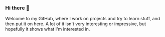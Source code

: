 ### Hi there 👋

Welcome to my GitHub, where I work on projects and try to learn stuff, and then put it on here. A lot of it isn't very interesting or impressive, but hopefully it shows what I'm interested in.
